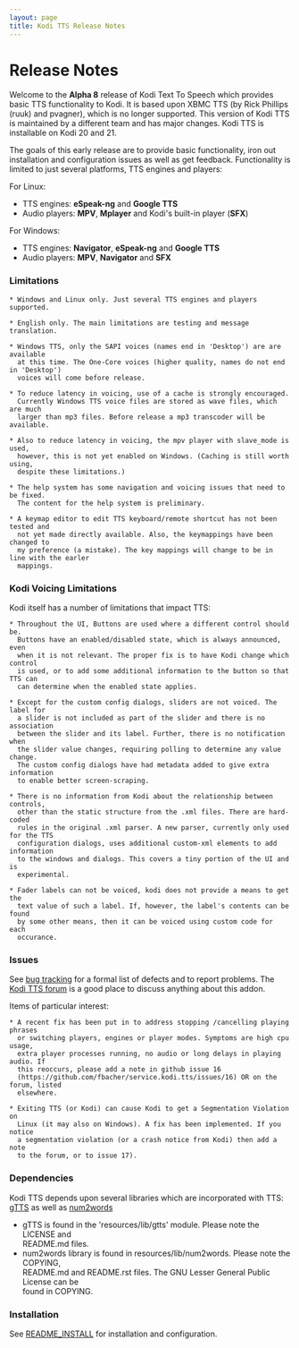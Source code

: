 ```yaml
---
layout: page
title: Kodi TTS Release Notes
---
```

<meta http-equiv='Content-Type' content='text/html; charset=utf-8' />

Release Notes
=============
Welcome to the **Alpha 8** release of Kodi Text To Speech which provides basic TTS 
functionality to Kodi. It is based upon XBMC TTS (by Rick Phillips (ruuk) and pvagner),
which is no longer supported. This version of Kodi TTS is maintained by a 
different team and has major changes. Kodi TTS is installable on Kodi 20 and 21.

The goals of this early release are to provide basic functionality, iron out
installation and configuration issues as well as get feedback. Functionality
is limited to just several platforms, TTS engines and players:

For Linux:

   * TTS engines: **eSpeak-ng** and **Google TTS**
   * Audio players: **MPV**, **Mplayer** and Kodi's built-in player (**SFX**)

For Windows:

   * TTS engines: **Navigator**, **eSpeak-ng** and **Google TTS**
   * Audio players: **MPV**, **Navigator** and **SFX**

### Limitations

    * Windows and Linux only. Just several TTS engines and players supported.

    * English only. The main limitations are testing and message translation.

    * Windows TTS, only the SAPI voices (names end in 'Desktop') are are available  
      at this time. The One-Core voices (higher quality, names do not end in 'Desktop')
      voices will come before release.

    * To reduce latency in voicing, use of a cache is strongly encouraged.  
      Currently Windows TTS voice files are stored as wave files, which are much  
      larger than mp3 files. Before release a mp3 transcoder will be available.

    * Also to reduce latency in voicing, the mpv player with slave_mode is used,  
      however, this is not yet enabled on Windows. (Caching is still worth using,  
      despite these limitations.)

    * The help system has some navigation and voicing issues that need to be fixed.
      The content for the help system is preliminary.

    * A keymap editor to edit TTS keyboard/remote shortcut has not been tested and 
      not yet made directly available. Also, the keymappings have been changed to 
      my preference (a mistake). The key mappings will change to be in line with the earler 
      mappings.

### Kodi Voicing Limitations

Kodi itself has a number of limitations that impact TTS:

    * Throughout the UI, Buttons are used where a different control should be. 
      Buttons have an enabled/disabled state, which is always announced, even  
      when it is not relevant. The proper fix is to have Kodi change which control
      is used, or to add some additional information to the button so that TTS can
      can determine when the enabled state applies.

    * Except for the custom config dialogs, sliders are not voiced. The label for
      a slider is not included as part of the slider and there is no association 
      between the slider and its label. Further, there is no notification when 
      the slider value changes, requiring polling to determine any value change.
      The custom config dialogs have had metadata added to give extra information 
      to enable better screen-scraping.

    * There is no information from Kodi about the relationship between controls,
      other than the static structure from the .xml files. There are hard-coded
      rules in the original .xml parser. A new parser, currently only used for the TTS  
      configuration dialogs, uses additional custom-xml elements to add information  
      to the windows and dialogs. This covers a tiny portion of the UI and is  
      experimental.

    * Fader labels can not be voiced, kodi does not provide a means to get the 
      text value of such a label. If, however, the label's contents can be found
      by some other means, then it can be voiced using custom code for each 
      occurance.

### Issues

See [bug tracking](https://github.com/fbacher/service.kodi.tts/issues) for a formal 
list of defects and to report problems. The 
[Kodi TTS forum](https://forum.kodi.tv/showthread.php?tid=357602) is a good place to
discuss anything about this addon.

Items of particular interest:

    * A recent fix has been put in to address stopping /cancelling playing phrases
      or switching players, engines or player modes. Symptoms are high cpu usage, 
      extra player processes running, no audio or long delays in playing audio. If 
      this reoccurs, please add a note in github issue 16 
      (https://github.com/fbacher/service.kodi.tts/issues/16) OR on the forum, listed
      elsewhere.

    * Exiting TTS (or Kodi) can cause Kodi to get a Segmentation Violation on 
      Linux (it may also on Windows). A fix has been implemented. If you notice
      a segmentation violation (or a crash notice from Kodi) then add a note 
      to the forum, or to issue 17).

### Dependencies

Kodi TTS depends upon several libraries which are incorporated with TTS:
[gTTS][2] as well as [num2words][1] 

  * gTTS is found in the 'resources/lib/gtts' module. Please note the LICENSE and   
    README.md files.
  * num2words library is found in resources/lib/num2words. Please note the COPYING,  
    README.md and README.rst files. The GNU Lesser General Public License can be  
    found in COPYING.

### Installation

See [README_INSTALL](https://feuerbacher.us/repo/README_INSTALL.html) for installation and configuration.

  [1]: https://github.com/savoirfairelinux/num2words
  [2]: https://github.com/pndurette/gTTs

